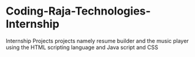 # Coding-Raja-Technologies-Internship
Internship Projects
projects namely resume builder and the music player using the HTML scripting language and Java script and CSS 

